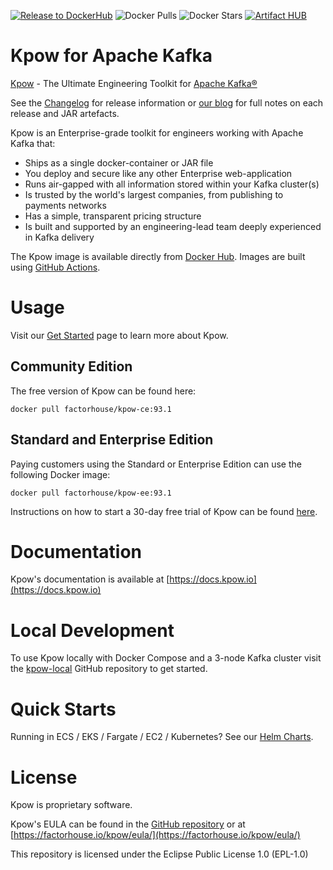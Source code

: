 [![Release to DockerHub](https://github.com/factorhouse/kpow/actions/workflows/release.yml/badge.svg?branch=main)](https://github.com/factorhouse/kpow/actions/workflows/release.yml)
![Docker Pulls](https://img.shields.io/docker/pulls/operatr/kpow)
![Docker Stars](https://img.shields.io/docker/stars/operatr/kpow)
[![Artifact HUB](https://img.shields.io/endpoint?url=https://artifacthub.io/badge/repository/kpow)](https://artifacthub.io/packages/search?repo=kpow)

# Kpow for Apache Kafka

[Kpow](https://factorhouse.io/kpow) - The Ultimate Engineering Toolkit for [Apache Kafka®](http://kafka.apache.org/)

See the [Changelog](https://factorhouse.io/kpow/changelog) for release information or [our blog](https://factorhouse.io/blog/releases/) for full notes on each release and JAR artefacts.

Kpow is an Enterprise-grade toolkit for engineers working with Apache Kafka that:

* Ships as a single docker-container or JAR file
* You deploy and secure like any other Enterprise web-application
* Runs air-gapped with all information stored within your Kafka cluster(s)
* Is trusted by the world's largest companies, from publishing to payments networks
* Has a simple, transparent pricing structure
* Is built and supported by an engineering-lead team deeply experienced in Kafka delivery

The Kpow image is available directly from [Docker Hub](https://hub.docker.com/r/factorhouse/kpow-ee). Images are built using [GitHub Actions](https://github.com/factorhouse/kpow/actions/workflows/release.yml).

# Usage

Visit our [Get Started](https://factorhouse.io/kpow/get-started) page to learn more about Kpow.

## Community Edition

The free version of Kpow can be found here:

```
docker pull factorhouse/kpow-ce:93.1
```

## Standard and Enterprise Edition

Paying customers using the Standard or Enterprise Edition can use the following Docker image:

```
docker pull factorhouse/kpow-ee:93.1
```

Instructions on how to start a 30-day free trial of Kpow can be found [here](https://factorhouse.io/kpow/get-started).

# Documentation

Kpow's documentation is available at [https://docs.kpow.io](https://docs.kpow.io)

# Local Development

To use Kpow locally with Docker Compose and a 3-node Kafka cluster visit the [kpow-local](https://github.com/factorhouse/kpow-local) GitHub repository to get started.

# Quick Starts

Running in ECS / EKS / Fargate / EC2 / Kubernetes? See our [Helm Charts](https://github.com/factorhouse/kpow-helm-charts).

# License

Kpow is proprietary software. 

Kpow's EULA can be found in the [GitHub repository](https://github.com/factorhouse/kpow/blob/main/resources/eula.txt) or at [https://factorhouse.io/kpow/eula/](https://factorhouse.io/kpow/eula/)

This repository is licensed under the Eclipse Public License 1.0 (EPL-1.0)

